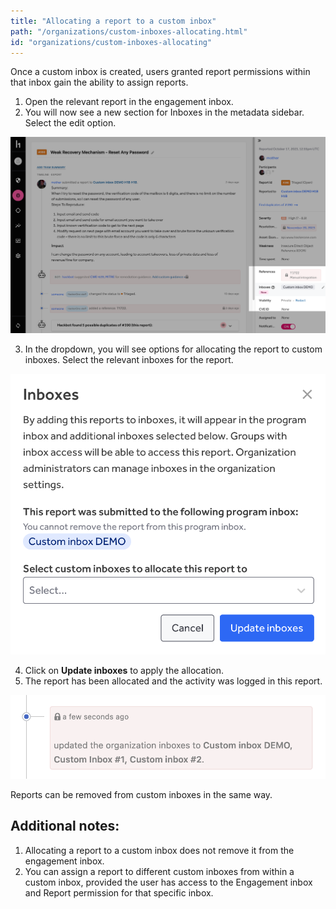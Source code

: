 ```yaml
---
title: "Allocating a report to a custom inbox"
path: "/organizations/custom-inboxes-allocating.html"
id: "organizations/custom-inboxes-allocating"
---
```


Once a custom inbox is created, users granted report permissions within that inbox gain the ability to assign reports.

1. Open the relevant report in the engagement inbox.
2. You will now see a new section for Inboxes in the metadata sidebar. Select the edit option.

![custom inboxes metadata sidebar](./images/custom-inboxes-allocate-1.png)

3. In the dropdown, you will see options for allocating the report to custom inboxes. Select the relevant inboxes for the report.

![custom inboxes select modal](./images/custom-inboxes-allocate-2.png)

4. Click on **Update inboxes** to apply the allocation.
5. The report has been allocated and the activity was logged in this report.

![custom inboxes report timeline](./images/custom-inboxes-allocate-3.png)

Reports can be removed from custom inboxes in the same way.

## Additional notes:
1. Allocating a report to a custom inbox does not remove it from the engagement inbox.
2. You can assign a report to different custom inboxes from within a custom inbox, provided the user has access to the Engagement inbox and Report permission for that specific inbox.
